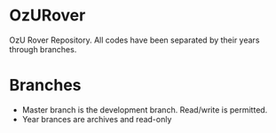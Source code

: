 # OzURover
OzU Rover Repository. All codes have been separated by their years through branches.

# Branches
- Master branch is the development branch. Read/write is permitted.
- Year brances are archives and read-only
